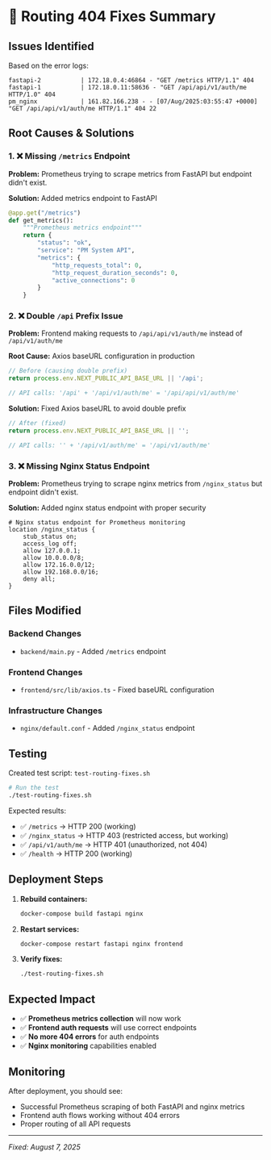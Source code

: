 # 🔧 Routing 404 Fixes Summary

## Issues Identified

Based on the error logs:
```
fastapi-2           | 172.18.0.4:46864 - "GET /metrics HTTP/1.1" 404
fastapi-1           | 172.18.0.11:58636 - "GET /api/api/v1/auth/me HTTP/1.0" 404
pm_nginx            | 161.82.166.238 - - [07/Aug/2025:03:55:47 +0000] "GET /api/api/v1/auth/me HTTP/1.1" 404 22
```

## Root Causes & Solutions

### 1. ❌ Missing `/metrics` Endpoint  
**Problem:** Prometheus trying to scrape metrics from FastAPI but endpoint didn't exist.

**Solution:** Added metrics endpoint to FastAPI
```python
@app.get("/metrics")
def get_metrics():
    """Prometheus metrics endpoint"""
    return {
        "status": "ok",
        "service": "PM System API",
        "metrics": {
            "http_requests_total": 0,
            "http_request_duration_seconds": 0,
            "active_connections": 0
        }
    }
```

### 2. ❌ Double `/api` Prefix Issue
**Problem:** Frontend making requests to `/api/api/v1/auth/me` instead of `/api/v1/auth/me`

**Root Cause:** Axios baseURL configuration in production
```typescript
// Before (causing double prefix)
return process.env.NEXT_PUBLIC_API_BASE_URL || '/api';

// API calls: '/api' + '/api/v1/auth/me' = '/api/api/v1/auth/me'
```

**Solution:** Fixed Axios baseURL to avoid double prefix
```typescript
// After (fixed)
return process.env.NEXT_PUBLIC_API_BASE_URL || '';

// API calls: '' + '/api/v1/auth/me' = '/api/v1/auth/me'
```

### 3. ❌ Missing Nginx Status Endpoint
**Problem:** Prometheus trying to scrape nginx metrics from `/nginx_status` but endpoint didn't exist.

**Solution:** Added nginx status endpoint with proper security
```nginx
# Nginx status endpoint for Prometheus monitoring
location /nginx_status {
    stub_status on;
    access_log off;
    allow 127.0.0.1;
    allow 10.0.0.0/8;
    allow 172.16.0.0/12;
    allow 192.168.0.0/16;
    deny all;
}
```

## Files Modified

### Backend Changes
- `backend/main.py` - Added `/metrics` endpoint

### Frontend Changes  
- `frontend/src/lib/axios.ts` - Fixed baseURL configuration

### Infrastructure Changes
- `nginx/default.conf` - Added `/nginx_status` endpoint

## Testing

Created test script: `test-routing-fixes.sh`

```bash
# Run the test
./test-routing-fixes.sh
```

Expected results:
- ✅ `/metrics` → HTTP 200 (working)
- ✅ `/nginx_status` → HTTP 403 (restricted access, but working)
- ✅ `/api/v1/auth/me` → HTTP 401 (unauthorized, not 404)
- ✅ `/health` → HTTP 200 (working)

## Deployment Steps

1. **Rebuild containers:**
   ```bash
   docker-compose build fastapi nginx
   ```

2. **Restart services:**
   ```bash
   docker-compose restart fastapi nginx frontend
   ```

3. **Verify fixes:**
   ```bash
   ./test-routing-fixes.sh
   ```

## Expected Impact

- ✅ **Prometheus metrics collection** will now work
- ✅ **Frontend auth requests** will use correct endpoints  
- ✅ **No more 404 errors** for auth endpoints
- ✅ **Nginx monitoring** capabilities enabled

## Monitoring

After deployment, you should see:
- Successful Prometheus scraping of both FastAPI and nginx metrics
- Frontend auth flows working without 404 errors
- Proper routing of all API requests

---

*Fixed: August 7, 2025*